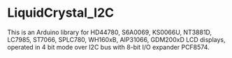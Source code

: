 # LiquidCrystal_I2C
This is an Arduino library for HD44780, S6A0069, KS0066U, NT3881D, LC7985,    ST7066, SPLC780, WH160xB, AIP31066, GDM200xD LCD displays, operated in 4 bit   mode over I2C bus with 8-bit I/O expander PCF8574.

